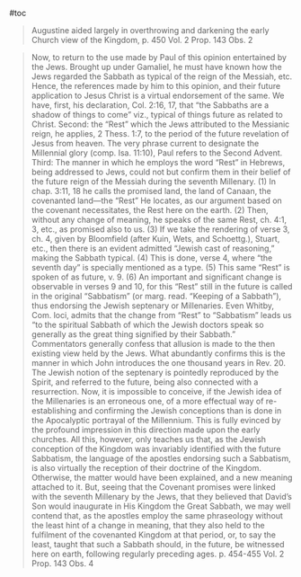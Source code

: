 #toc

>Augustine aided largely in overthrowing and darkening the early Church view of the Kingdom,
>p. 450 Vol. 2 Prop. 143 Obs. 2 

>Now, to return to the use made by Paul of this opinion entertained by the Jews. Brought up under Gamaliel, he must have known how the Jews regarded the Sabbath as typical of the reign of the Messiah, etc. Hence, the references made by him to this opinion, and their future application to Jesus Christ is a virtual endorsement of the same. We have, first, his declaration, Col. 2:16, 17, that “the Sabbaths are a shadow of things to come” viz., typical of things future as related to Christ. Second: the “Rest” which the Jews attributed to the Messianic reign, he applies, 2 Thess. 1:7, to the period of the future revelation of Jesus from heaven. The very phrase current to designate the Millennial glory (comp. Isa. 11:10), Paul refers to the Second Advent. Third: The manner in which he employs the word “Rest” in Hebrews, being addressed to Jews, could not but confirm them in their belief of the future reign of the Messiah during the seventh Millenary. (1) In chap. 3:11, 18 he calls the promised land, the land of Canaan, the covenanted land—the “Rest” He locates, as our argument based on the covenant necessitates, the Rest here on the earth. (2) Then, without any change of meaning, he speaks of the same Rest, ch. 4:1, 3, etc., as promised also to us. (3) If we take the rendering of verse 3, ch. 4, given by Bloomfield (after Kuin, Wets, and Schoettg.), Stuart, etc., then there is an evident admitted “Jewish cast of reasoning,” making the Sabbath typical. (4) This is done, verse 4, where “the seventh day” is specially mentioned as a type. (5) This same “Rest” is spoken of as future, v. 9. (6) An important and significant change is observable in verses 9 and 10, for this “Rest” still in the future is called in the original “Sabbatism” (or marg. read. “Keeping of a Sabbath”), thus endorsing the Jewish septenary or Millenaries. Even Whitby, Com. loci, admits that the change from “Rest” to “Sabbatism” leads us “to the spiritual Sabbath of which the Jewish doctors speak so generally as the great thing signified by their Sabbath.” Commentators generally confess that allusion is made to the then existing view held by the Jews. What abundantly confirms this is the manner in which John introduces the one thousand years in Rev. 20. The Jewish notion of the septenary is pointedly reproduced by the Spirit, and referred to the future, being also connected with a resurrection. Now, it is impossible to conceive, if the Jewish idea of the Millenaries is an erroneous one, of a more effectual way of re-establishing and confirming the Jewish conceptions than is done in the Apocalyptic portrayal of the Millennium. This is fully evinced by the profound impression in this direction made upon the early churches. All this, however, only teaches us that, as the Jewish conception of the Kingdom was invariably identified with the future Sabbatism, the language of the apostles endorsing such a Sabbatism, is also virtually the reception of their doctrine of the Kingdom. Otherwise, the matter would have been explained, and a new meaning attached to it. But, seeing that the Covenant promises were linked with the seventh Millenary by the Jews, that they believed that David’s Son would inaugurate in His Kingdom the Great Sabbath, we may well contend that, as the apostles employ the same phraseology without the least hint of a change in meaning, that they also held to the fulfilment of the covenanted Kingdom at that period, or, to say the least, taught that such a Sabbath should, in the future, be witnessed here on earth, following regularly preceding ages.
>p. 454-455 Vol. 2 Prop. 143 Obs. 4 



